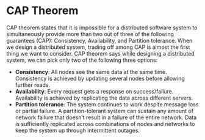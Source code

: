 # CAP Theorem
CAP theorem states that it is impossible for a distributed software system to simultaneously provide 
more than two out of three of the following guarantees (CAP): Consistency, Availability, and Partition tolerance. 
When we design a distributed system, trading off among CAP is almost the first thing we want to consider. CAP theorem 
says while designing a distributed system, we can pick only two of the following three options:
- **Consistency**: All nodes see the same data at the same time. Consistency is achieved by updating several nodes 
before allowing further reads.
- **Availability**: Every request gets a response on success/failure. Availability is achieved by replicating the data 
across different servers.
- **Partition tolerance**: The system continues to work despite message loss or partial failure. A partition-tolerant 
system can sustain any amount of network failure that doesn’t result in a failure of the entire network. Data is 
sufficiently replicated across combinations of nodes and networks to keep the system up through intermittent outages.

